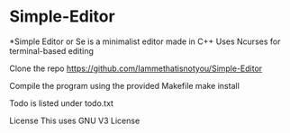 # Simple-Editor
*Simple Editor or Se is a minimalist editor made in C++
Uses Ncurses for terminal-based editing

Clone the repo
https://github.com/Iammethatisnotyou/Simple-Editor

Compile the program using the provided Makefile
make install

Todo is listed under todo.txt

License
This uses GNU V3 License
